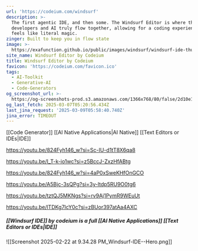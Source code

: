 ```yaml
---
url: 'https://codeium.com/windsurf'
description: >-
  The first agentic IDE, and then some. The Windsurf Editor is where the work of
  developers and AI truly flow together, allowing for a coding experience that
  feels like literal magic.
zinger: Built to keep you in flow state
image: >-
  https://exafunction.github.io/public/images/windsurf/windsurf-ide-thumbnail.jpg
site_name: Windsurf Editor by Codeium
title: Windsurf Editor by Codeium
favicon: 'https://codeium.com/favicon.ico'
tags:
  - AI-Toolkit
  - Generative-AI
  - Code-Generators
og_screenshot_url: >-
  https://og-screenshots-prod.s3.amazonaws.com/1366x768/80/false/2d10e118ad40fd692c4d55156f2285e7eae2c033a29fd9606373da510fbed0f6.jpeg
og_last_fetch: 2025-03-07T05:20:56.434Z
last_jina_request: '2025-03-09T05:58:40.740Z'
jina_error: TIMEOUT
---
```



[[Code Generator]] [[AI Native Applications|AI Native]] [[Text Editors or IDEs|IDE]]

https://youtu.be/824Fyh146_w?si=Sc-IU-d1tT8X6qa8

https://youtu.be/I_T-k-io1wc?si=z5BccJ-ZxzHfABtg

https://youtu.be/824Fyh146_w?si=4aP0xSweKHfOnGCO

https://youtu.be/A5Bjc-3sQPg?si=3y-ltdp5RU9O0tg6

https://youtu.be/tztQJ5MKNgs?si=rv9Aj1PymR9WEuUt

https://youtu.be/lTDKg7IcY0c?si=zBUor397atAa4AXC
##### [[Windsurf IDE]] by codeium is a full [[AI Native Applications]] [[Text Editors or IDEs|IDE]]
![[Screenshot 2025-02-22 at 9.34.28 PM_Windsurf-IDE--Hero.png]]
